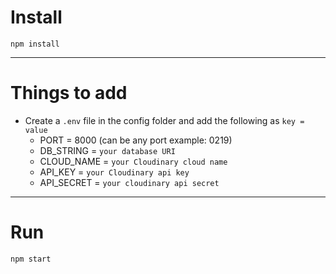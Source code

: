 # Install

`npm install`

---

# Things to add

- Create a `.env` file in the config folder and add the following as `key = value`
  - PORT = 8000 (can be any port example: 0219)
  - DB_STRING = `your database URI`
  - CLOUD_NAME = `your Cloudinary cloud name`
  - API_KEY = `your Cloudinary api key`
  - API_SECRET = `your cloudinary api secret`

---

# Run

`npm start`
